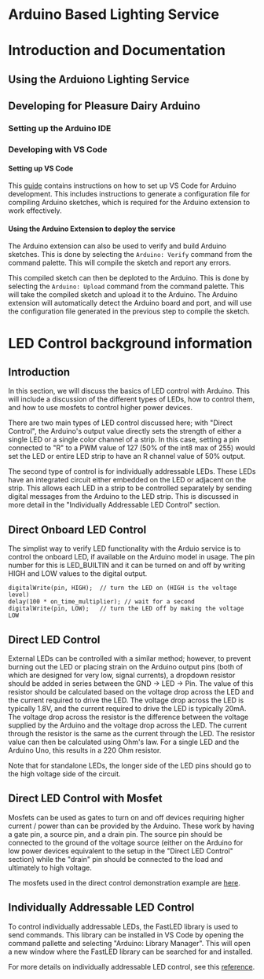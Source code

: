Arduino Based Lighting Service
========================


# Introduction and Documentation

## Using the Arduiono Lighting Service




## Developing for Pleasure Dairy Arduino

### Setting up the Arduino IDE

### Developing with VS Code

#### Setting up VS Code

This [guide](https://www.circuitstate.com/tutorials/how-to-use-vs-code-for-creating-and-uploading-arduino-sketches/) contains instructions on how to set up VS Code for Arduino development. This includes instructions to generate a configuration file for compiling Arduino sketches, which is required for the Arduino extension to work effectively.

#### Using the Arduino Extension to deploy the service

The Arduino extension can also be used to verify and build Arduino sketches. This is done by selecting the `Arduino: Verify` command from the command palette. This will compile the sketch and report any errors.

This compiled sketch can then be deploted to the Arduino. This is done by selecting the `Arduino: Upload` command from the command palette. This will take the compiled sketch and upload it to the Arduino. The Arduino extension will automatically detect the Arduino board and port, and will use the configuration file generated in the previous step to compile the sketch.

# LED Control background information

## Introduction

In this section, we will discuss the basics of LED control with Arduino. This will include a discussion of the different types of LEDs, how to control them, and how to use mosfets to control higher power devices.

There are two main types of LED control discussed here; with "Direct Control", the Arduino's output value directly sets the strength of either a single LED or a single color channel of a strip. In this case, setting a pin connected to "R" to a PWM value of 127 (50% of the int8 max of 255) would set the LED or entire LED strip to have an R channel value of 50% output.

The second type of control is for individually addressable LEDs. These LEDs have an integrated circuit either embedded on the LED or adjacent on the strip. This allows each LED in a strip to be controlled separately by sending digital messages from the Arduino to the LED strip. This is discussed in more detail in the "Individually Addressable LED Control" section.

## Direct Onboard LED Control

The simplist way to verify LED functionality with the Arduio service is to control the onboard LED, if available on the Arduino model in usage. The pin number for this is LED_BUILTIN and it can be turned on and off by writing HIGH and LOW values to the digital output.

```
digitalWrite(pin, HIGH);  // turn the LED on (HIGH is the voltage level)
delay(100 * on_time_multiplier); // wait for a second
digitalWrite(pin, LOW);   // turn the LED off by making the voltage LOW
```

## Direct LED Control

External LEDs can be controlled with a similar method; however, to prevent burning out the LED or placing strain on the Arduino output pins (both of which are designed for very low, signal currents), a dropdown resistor should be added in series between the GND -> LED -> Pin. The value of this resistor should be calculated based on the voltage drop across the LED and the current required to drive the LED. The voltage drop across the LED is typically 1.8V, and the current required to drive the LED is typically 20mA. The voltage drop across the resistor is the difference between the voltage supplied by the Arduino and the voltage drop across the LED. The current through the resistor is the same as the current through the LED. The resistor value can then be calculated using Ohm's law. For a single LED and the Arduino Uno, this results in a 220 Ohm resistor.

Note that for standalone LEDs, the longer side of the LED pins should go to the high voltage side of the circuit.


## Direct LED Control with Mosfet

Mosfets can be used as gates to turn on and off devices requiring higher current / power than can be provided by the Arduino. These work by having a gate pin, a source pin, and a drain pin. The source pin should be connected to the ground of the voltage source (either on the Arduino for low power devices equivalent to the setup in the "Direct LED Control" section) while the "drain" pin should be connected to the load and ultimately to high voltage.

The mosfets used in the direct control demonstration example are [here](https://www.amazon.com/gp/product/B07LG5BCDY/ref=ppx_yo_dt_b_search_asin_title?ie=UTF8&psc=1).

## Individually Addressable LED Control

To control individually addressable LEDs, the FastLED library is used to send commands. This library can be installed in VS Code by opening the command pallette and selecting "Arduino: Library Manager". This will open a new window where the FastLED library can be searched for and installed.

For more details on individually addressable LED control, see this [reference](https://howtomechatronics.com/tutorials/arduino/how-to-control-ws2812b-individually-addressable-leds-using-arduino/).